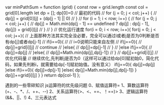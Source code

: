 var minPathSum = function (grid) {
        const row = grid.length
        const col = grid[0].length
        let dp = [];
        dp[0]=0
        // 最初的代码
        // for (j = 0; j < col; j++) {
        //     dp[j] = grid[0][j] + (dp[j - 1] || 0)
        // }
        // for (i = 1; i < row; i++) {
        //     for (j = 0; j < col; j++) {
        //         dp[j] = Math.min(dp[j - 1] == undefined ? dp[j] : dp[j - 1], dp[j]) + grid[i][j]
        //     }
        // }
        // 优化运行速度
        for(i = 0; i < row; i++){
            for(j = 0; j < col; j++){
                // 上面那种方法其实完全没必要，完全可以通过i或者j是否为0判断是否有dp[j]或者dp[j-1]
                // if(i==0){
                //     // i=0说明只能来自左侧
                //     if(j==0){
                //         dp[j]=grid[i][j]
                //         continue
                //     }else{
                //         dp[j]=dp[j-1]
                //     }
                // }else if(j==0){
                //     dp[j]=dp[j]
                // }else{
                //     dp[j]=Math.min(dp[j],dp[j-1])
                // }
                // dp[j]+=grid[i][j]
                // 优化代码量
                // 继续优化,先判断j是否为0（这样可以通过给dp[0]赋初始0，简化代码，如果先判断i，就需要给dp[-1]赋初始值。没有意义）
                if(j==0){
                    dp[j]=dp[j]
                }else if(i==0){
                    dp[j]=dp[j-1]
                }else{
                    dp[j]=Math.min(dp[j],dp[j-1])
                }
                dp[j]+=grid[i][j]
            }
        }
        return dp[col-1]
    };

遇到的一些零碎知识
js运算符的优先级问题
0、赋值运算符=
1、算数运算符(+、-、*、/、++、--)
2、关系运算符(>、<、==、！==)>
3、逻辑运算符(&&、||、!)
4、三元表达式